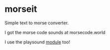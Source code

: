 # morseit
Simple text to morse converter.

I got the morse code sounds at morsecode.world

I use the playsound [module](https://github.com/TaylorSMarks/playsound) too! 
